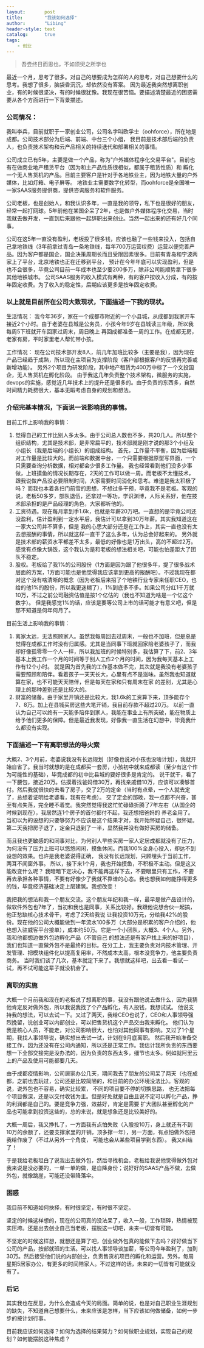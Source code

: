 ```yaml
---
layout:       post
title:        "我该如何选择"
author:       "Libing"
header-style: text
catalog:      true
tags:
    - 创业
---
```


> 吾尝终日而思也，不如须臾之所学也

最近一个月，思考了很多。对自己的想要成为怎样的人的思考，对自己想要什么的思考。我想了很多，脑袋昏沉沉，却依然没有答案。
因为最近我突然想离职创业，有的时候很坚决，有的时候很犹豫。我现在很苦恼。要描述清楚最近的困惑需要从各个方面进行一下背景描述。

### 公司情况：
我叫李兵，目前就职于一家创业公司，公司名字叫欧孚士（oohforce），所在地是成都。公司技术部分为后端、前端、中台三个小组，
我目前是技术部后端的负责人，也负责技术架构和云产品相关的持续迭代和部署相关的事情。

公司成立已有5年，主要是做一个产品，称为"户外媒体程序化交易平台"。目前也有在做商业地产租赁平台（因为和主产品性质很相似，都属于租赁性质）和
孵化一个无人售货机的产品。目前主要客户是针对于各地铁业主，因为地铁大量的户外媒体，比如灯箱、电子屏等。
地铁业主需要数字化转型，而oohforce是全国唯一一家SAAS服务提供商，提供咨询服务和软件服务。

公司老板，也是创始人，和我认识多年，一直是我的领导，私下也是很好的朋友，经常一起打网球。5年前他在某国企呆了2年，也是做户外媒体程序化交易，当时我就去做开发，一直到后来跟他一起辞职出来创业。当然一起出来的还有好几个同事。

公司在这5年一直没有盈利，老板投了很多钱，应该也融了一些钱来投入，包括自己拿地铁线（3年前拿过青岛一条地铁线，每年700万运营权费）运营以便完善产品。因为客户都是国企，国企决策周期长而且受限因素很多。目前有青岛和宁波两家上了平台，北京地铁也正在迁移到平台，
预计在今年年底可以实现盈利，但是也不会很多，毕竟公司目前一年成本也至少要200多万，除非公司能顺势拿下很多其他地铁城市。
公司SAAS服务的收入模式有两种，有的客户按收入分成，有的按年固定收费。为了收入的稳定性，后期应该更多是按年固定收费。

### 以上就是目前所在公司大致现状，下面描述一下我的现状。
生活情况：
我今年36岁，家在一个成都市附近的一个小县城，从成都到我家开车接近2个小时。由于老婆在县城是公务员，小孩今年9岁在县城读三年级，所以我每周5下班就开车回家过周末，周日晚上
再回成都准备一周的工作。在成都无房，老家有房，平时家里老人帮忙带小孩。

工作情况：
现在公司技术部开发8人，前几年加班比较多（主要是我），因为现在产品已经趋于成熟，所以现在主项目为支撑阶段（客户部根据客户的反馈再完善或新增功能）。
另外2个项目为研发阶段，其中地产租赁为400万中标了一个文投国企，无人售货机在孵化阶段。
由于我这几年负责整个技术架构，微服务的实施，devops的实施，感觉近几年技术上的提升还是很多的。由于负责的东西多，自然时间精力耗费很大，基本无暇考虑自身的规划和想法。

### 介绍完基本情况，下面说一说影响我的事情。
目前工作上影响我的事情：
1. 觉得自己的工作比别人多太多。由于公司总人数也不多，共20几人。所以整个组织结构，尤其是技术部，是非常扁平的，技术部就是刚才说的那3个小组及小组长（我是后端的小组长）的组成结构。
首先，工作量不平衡，因为后端相对工作量是比较大的。而前端和数据中台，一个只需要根据原型写界面，一个只需要查询分析数据，相对都会少很多工作量。
我也经常看到他们没多少事做，上班摸鱼的情况长期存在，2天的工作可以做一周。而老板不太懂技术，跟我说做产品没必要限制时间，大家需要时间消化和思考。难道是我太积极了吗？
而我也本着各扫门前雪的思想，不想过多干预，毕竟我不是老板。客观的说，老板50多岁，部队退伍，还拿过一等功，学识渊博，人际关系好，他在技术部承担的是产品经理的角色，大家都听他的。
2. 工资待遇。现在每月拿到手1.6k，也就是年薪20万吧。一直想的是毕竟公司还没盈利，估计盈利到一定水平后，我估计可以拿到30万年薪。其实我知道这在一家大公司并不算多，但是
我的心思大部分还是在工作上，其实一直也没有太去想报酬的事情，所以就这样一直干了这么多年，认为总会好起来的。
另外就是技术部的薪资水平都差不太多，最低的好像也是1万出头，高的不超过2万。感觉有点像大锅饭，这个我认为是和老板的想法相关吧，可能也怕差距大了团队不稳定。
3. 股权。老板给了我1%的公司股份（1方面是因为跟了他很多年，提了很多战术层面的方案，1方面可能也是他觉得我应该拿到更高的报酬吧）。不过我现在都对这个没有啥清晰的概念（因为老板后来招了个地铁行业专家来任职CEO，也给的他1%的股份，所以我更迷糊了），1%到底多不多。如果公司分红1千万就10万，不过之前公司融资估值是按1个亿估的（我也不知道为啥是一个亿这个数字）。
但是我感觉1%的话，应该是要等公司上市的话可能才有意义吧，但是那不知道是何年何月了。

目前生活上影响我的事情：
1. 离家太远，无法照顾家人。虽然我每周回去过周末，一般也不加班，但是总是觉得在成都工作时没有归属感。尤其是当同事下班就回家陪老婆孩子了，而我却好像孤零零一个人一样，所以我加班的时候特别多，我估算了下，前2、3年
基本上我工作一个月的时间等于别人工作2个月的时间，因为我每天基本上工作有12个小时。
就是因为首先我的工作基本做不完，其次就是我没有老婆孩子需要照顾和陪伴。看着孩子一天天长大，心里有点不是滋味。虽然我也知道就算在家，也不可能天天陪伴，但是每天在家和只有周末在家
的差别，尤其是心理上的那种差别还是比较大的。
2. 财富的储备。由于家里开销还是比较大，我1.6k的工资算下来，顶多能存个7、8万。加上在县城买房这些大笔开销，我目前存款不超过20万。
以前一直认为自己可以终有一天能多陪伴到家人，我能在事业上有所突破，能在物质上给予他们更多的保障。但是最近我发现，好像我一直生活在幻想中，毕竟我什么都没有实现。


### 下面描述一下有离职想法的导火索
大概2、3个月前，老婆说我没有长远规划（好像也说对小孩也没啥计划），我就开始自省了。我当时就想的是在成都买一套房，小孩初中就来成都读（至少有这个作为可能性的基础），毕竟成都的初中比县城的要好很多是肯定的。
说干就干，看了一下腰包，接近20万。估摸着找爸妈借30万，再找亲戚借10万，应该可以凑够首付。然后我就很快的去看了房子，交了2万的定金（当时有点晕，一个人就去定了，总想着证明给老婆看，我有在考虑）。
交了定金的那晚，我一点都不兴奋，甚至有点失落，完全睡不着觉。我突然觉得我这忙忙碌碌折腾了7年左右（从国企的时候到现在），我居然连1个房子的首付都付不起，我还想把爸妈的
养老金用了。当初以为的设想的只要够努力不应该是这个结果才对，我开始怀疑自己，很怀疑。第二天我把房子退了，定金只退到了一半，显然我并没有做好买房的储备。

而且我也更敏感的和同事对比，为何别人早些买房一家人定居成都就没有了压力，为何没有了压力上班可以悠悠闲闲，摸鱼休闲。而我100%全身心投入，却达不到设想的效果。也许是我老婆说得正确，
我没有长远规划，只顾埋头于当前工作，两耳不闻窗外事。
所以，接下来1个月，我也开始摸鱼，不积极不主动。但是这又能改变什么呢？
我暗暗下定决心，我不能再这样下去，不要眼里只有工作，不要再去承担各种事情，不要有好像少了我就不靠谱的心态。我也想我如何能挣得更多的钱，毕竟经济基础决定上层建筑。我想改变！

我把我的想法和我一个朋友交流。这个朋友年纪和我一样，最早是做产品设计的，做软件外包也7年了，当初和我也是同事，关系比较好。我跟他说想合伙一起搞，他正愁缺核心技术骨干，考虑了2天给我说
让我投资10万元，分给我42%的股份。现在他的公司大概能做到一年流水100多万（大部分是积累的客户介绍的，他也想入驻威客平台接单），成本约50万。它是一个小团队，大概3、4个人。另外，我和他都想边做外包边孵化产品（不管自己
的想法还是有客户找上来的好项目），我们也知道一直做外包不是最终的目标。在分工上，我主要负责对内技术管理、开发管理、把模块组件化以提高复用率，不然成本太高，根本没竞争力，他主要负责商务。
当时我们谈了几次，基本就定下来了。我想就这样吧，出去看一看试一试，再不试可能这辈子就没机会了。

### 离职的实施
大概一个月前我和现在的老板说了想离职的事，我没有跟他说去做什么，因为我猜他肯定反对做外包，所以我说我找了个产品孵化，有人投钱，我想试试。
他说支持我的想法，可以去试一下。又过了两天，我给CEO也说了，CEO和人事领导强烈挽留，说创业可以内部创业，可以把售货机这个产品交由我来孵化。
他们认为我是核心人员，不能走，对公司影响很大，也怕对其他同事有影响。又过了1个星期，我找人事领导说，确实想出去试一试，计划在9月底离职。
然后我开始准备交接工作，因为还没有在公司内通知，所以还是正常工作。我估计我所负责的东西要想一下全部交接完是没办法的，因为负责的东西太多，细节也太多。例如就阿里云
上的产品及使用可能都要几天。

由于成都疫情影响，公司居家办公几天，期间我去了朋友的公司呆了两天（也在成都，之前也去玩过，公司还是比较简陋的，和目前的办公环境没法比）。客观的说，说外包也不容易，确实比较累，
不同的项目要不停的切换思路， 也无法把每个项目做深，还是以交付收钱为主。但是好处就是自由且说不定可以孵化产品，挣的利润都是自己的。要是竞争力强，效益好，肯定是需要
扩大团队甚至孵化的产品也可能拿到投资这些的，总的来说，就是想象还是比较美好的。

大概一周后，我又挣扎了，一方面我有点怕失败（入股投10万，身上就还有不到10万的余额了，还要支撑家里的开销，顶多撑一年），另一方面，有点怕做外包把我给作废了（不过从另外一个角度，
可能也会从某些项目学到东西）。 我又纠结了！

于是我给老板坦白了说我出去做外包，然后寻找机会。老板给我说他觉得做外包对我来说是没必要的，一单一单的做，是自降身份；说好好的SAAS产品不做，去做外包，就像跳崖，可能还没带降落伞。

### 困惑
我目前不知道如何抉择，有时很坚定，有时很不坚定。

坚定的时候这样想的，现在的公司真的没法呆了，收入一般，工作琐碎，热情被现实压垮。还是出去创业自己当老板，摆脱这一切吧，未来一切皆有可能。

不坚定的时候这样想，就想还是算了吧，创业做外包真的能做下去吗？好好做当下公司的产品，按部就班的生活。可以找人事领导谈加薪，等公司今年盈利了，加到30万。然后接受他们说的内部创业，负责售货机项目的孵化和运营。另外，每周星期5居家办公，有更多的时间陪家人。不过这样的话，未来的一切皆有可能就没有了。

### 后记
其实我也在反思，为什么会造成今天的局面。简单的说，也是对自己职业生涯规划的缺失，不知道自己想要什么，未来应该是怎样，当下应该如何做储备，如何一步步的按计划行事。

目前我应该如何选择？如何为选择的结果努力？如何做职业规划，实现自己的规划？如何能摆脱这种焦虑？



